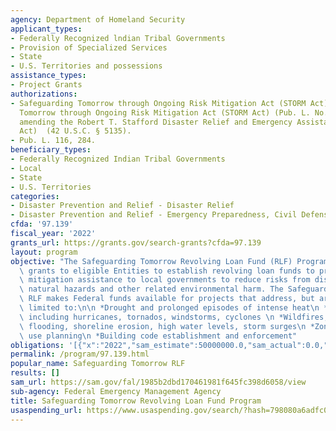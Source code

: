 ```yaml
---
agency: Department of Homeland Security
applicant_types:
- Federally Recognized lndian Tribal Governments
- Provision of Specialized Services
- State
- U.S. Territories and possessions
assistance_types:
- Project Grants
authorizations:
- Safeguarding Tomorrow through Ongoing Risk Mitigation Act (STORM Act), Safeguarding
  Tomorrow through Ongoing Risk Mitigation Act (STORM Act) (Pub. L. No. 116-284),
  amending the Robert T. Stafford Disaster Relief and Emergency Assistance Act (Stafford
  Act)  (42 U.S.C. § 5135).
- Pub. L. 116, 284.
beneficiary_types:
- Federally Recognized Indian Tribal Governments
- Local
- State
- U.S. Territories
categories:
- Disaster Prevention and Relief - Disaster Relief
- Disaster Prevention and Relief - Emergency Preparedness, Civil Defense
cfda: '97.139'
fiscal_year: '2022'
grants_url: https://grants.gov/search-grants?cfda=97.139
layout: program
objective: "The Safeguarding Tomorrow Revolving Loan Fund (RLF) Program provides capitalization\
  \ grants to eligible Entities to establish revolving loan funds to provide hazard\
  \ mitigation assistance to local governments to reduce risks from disasters and\
  \ natural hazards and other related environmental harm. The Safeguarding Tomorrow\
  \ RLF makes Federal funds available for projects that address, but are not necessarily\
  \ limited to:\n\n *Drought and prolonged episodes of intense heat\n *Severe storms,\
  \ including hurricanes, tornados, windstorms, cyclones \n *Wildfires, earthquakes,\
  \ flooding, shoreline erosion, high water levels, storm surges\n *Zoning and land\
  \ use planning\n *Building code establishment and enforcement"
obligations: '[{"x":"2022","sam_estimate":50000000.0,"sam_actual":0.0,"usa_spending_actual":0.0},{"x":"2023","sam_estimate":99999999.0,"sam_actual":0.0,"usa_spending_actual":0.0},{"x":"2024","sam_estimate":0.0,"sam_actual":0.0,"usa_spending_actual":37982615.0}]'
permalink: /program/97.139.html
popular_name: Safeguarding Tomorrow RLF
results: []
sam_url: https://sam.gov/fal/1985b2dbd170461981f645fc398d6058/view
sub-agency: Federal Emergency Management Agency
title: Safeguarding Tomorrow Revolving Loan Fund Program
usaspending_url: https://www.usaspending.gov/search/?hash=798080a6adfc07008f5ffd71eca38c18
---
```

